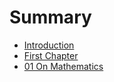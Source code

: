 # Summary

* [Introduction](README.md)
* [First Chapter](chapter1.md)
* [01 On Mathematics](01-on-mathematics.md)

